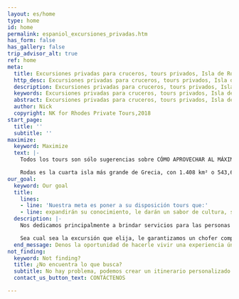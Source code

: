 ```yaml
---
layout: es/home
type: home
id: home
permalink: espaniol_excursiones_privadas.htm
has_form: false
has_gallery: false
trip_advisor_alt: true
ref: home
meta:
  title: Excursiones privadas para cruceros, tours privados, Isla de Rodas Grecia
  http_desc: Excursiones privadas para cruceros, tours privados, Isla de Rodas Grecia, Taxi Tours en Rodas Grecia
  description: Excursiones privadas para cruceros, tours privados, Isla de Rodas Grecia, Taxi Tours en Rodas Grecia
  keywords: Excursiones privadas para cruceros, tours privados, Isla de Rodas Grecia, Taxi Tours en Rodas Grecia
  abstract: Excursiones privadas para cruceros, tours privados, Isla de Rodas Grecia
  author: Nick
  copyright: NK for Rhodes Private Tours,2018
start_page:
  title: ''
  subtitle: ''
maximize:
  keyword: Maximize
  text: |-
    Todos los tours son sólo sugerencias sobre CÓMO APROVECHAR AL MÁXIMO su corta visita a la Isla. 

    Rodas es la cuarta isla más grande de Grecia, con 1.408 km² o 543,6 millas². Sabemos cómo utilizar su valioso tiempo de viaje de la manera más eficiente...
our_goal:
  keyword: Our goal
  title:
    lines:
    - line: 'Nuestra meta es poner a su disposición tours que:'
    - line: expandirán su conocimiento, le darán un sabor de cultura, satisfarán su curiosidad y alimentarán su alma.
  description: |-
    Nos dedicamos principalmente a brindar servicios para las personas que visitan Rodas por un periodo corto de tiempo y que quieren sacarle el mayor provecho posible a su visita a esta isla majestuosa. Nuestra prioridad es proveer servicios consistentes y de alta calidad para todos nuestros clientes. Es nuestro objetivo hacer que nuestros honorables invitados se lleven una impresión agradable y duradera de la isla de Rodas, una isla verdaderamente extraordinaria. Nuestros tours incluyen excursiones de vino, tours familiares y tours de playa. En Rodas también ofrecemos tours adaptados para adultos mayores con el fin de que haya algo disponible para el deleite de todos. Los visitantes pueden esperar visitar las maravillas naturales de Rodas como así también sus espectaculares miradores y paisajes escénicos.

    Sea cual sea la excursión que elija, le garantizamos un chofer competente o un guía apasionado y autorizado, quien le revelará la belleza de la isla. Nuestros tours planeados han estado proporcionando a nuestros huéspedes experiencias memorables por más de tres décadas, y usted lo notará cuando nos conozca. Nuestros servicios de primer nivel hablarán más fuerte que cualquier descripción o carta de experiencia.
  end_message: Denos la oportunidad de hacerle vivir una experiencia única e inolvidable. ¡Estarás muy contento de haberlo hecho!
not_finding:
  keyword: Not finding?
  title: ¿No encuentra lo que busca?
  subtitle: No hay problema, podemos crear un itinerario personalizado para usted. ¡Cuéntenos de su tour!
  contact_us_button_text: CONTÁCTENOS

---
```

